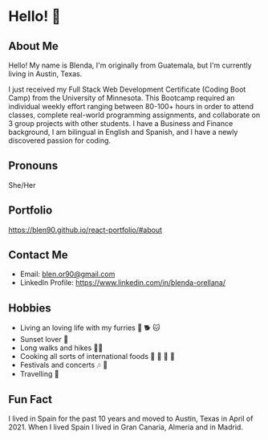 # Hello! 👋

## About Me

Hello! My name is Blenda, I'm originally from Guatemala, but I'm currently living in Austin, Texas.

I just received my Full Stack Web Development Certificate (Coding Boot Camp) from the University of Minnesota. This Bootcamp required an individual weekly effort ranging between 80-100+ hours in order to attend classes, complete real-world programming assignments, and collaborate on 3 group projects with other students. I have a Business and Finance background, I am bilingual in English and Spanish, and I have a newly discovered passion for coding.

## Pronouns 

She/Her

## Portfolio

https://blen90.github.io/react-portfolio/#about

## Contact Me

* Email: blen.or90@gmail.com
* LinkedIn Profile: https://www.linkedin.com/in/blenda-orellana/

## Hobbies

* Living an loving life with my furries :dog: :dog2: :cat:
* Sunset lover 	:sunrise:
* Long walks and hikes :walking_woman:
* Cooking all sorts of international foods :shallow_pan_of_food: :spaghetti: :curry: :ramen:
* Festivals and concerts :notes: :musical_note:
* Travelling :flight_departure:

## Fun Fact

I lived in Spain for the past 10 years and moved to Austin, Texas in April of 2021. When I lived Spain I lived in Gran Canaria, Almeria and in Madrid.
